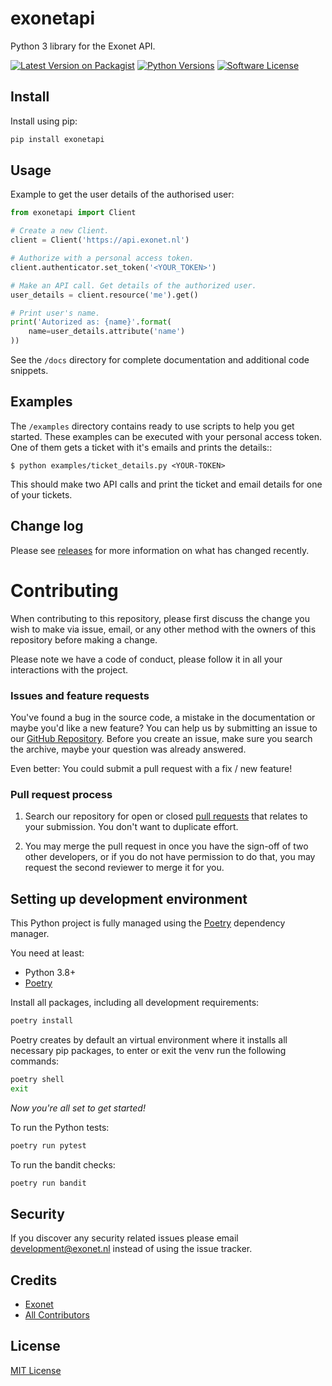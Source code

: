 # exonetapi
Python 3 library for the Exonet API.

[![Latest Version on Packagist][ico-version]][link-pypi]
[![Python Versions][ico-pyversions]][link-pypi]
[![Software License][ico-license]](LICENSE.md)

## Install
Install using pip:

```bash
pip install exonetapi
```

## Usage
Example to get the user details of the authorised user:

```py
from exonetapi import Client

# Create a new Client.
client = Client('https://api.exonet.nl')

# Authorize with a personal access token.
client.authenticator.set_token('<YOUR_TOKEN>')

# Make an API call. Get details of the authorized user.
user_details = client.resource('me').get()

# Print user's name.
print('Autorized as: {name}'.format(
    name=user_details.attribute('name')
))
```

See the `/docs` directory for complete documentation and additional code snippets.

## Examples

The `/examples` directory contains ready to use scripts to help you get started. These examples can be executed with your personal access token. One of them gets a ticket with it's emails and prints the details::

```
$ python examples/ticket_details.py <YOUR-TOKEN>
```
This should make two API calls and print the ticket and email details for one of your tickets.

## Change log

Please see [releases][link-releases] for more information on what has changed recently.

# Contributing

When contributing to this repository, please first discuss the change you wish
to make via issue, email, or any other method with the owners of this repository
before making a change.

Please note we have a code of conduct, please follow it in all your interactions
with the project.

### Issues and feature requests

You've found a bug in the source code, a mistake in the documentation or maybe
you'd like a new feature? You can help us by submitting an issue to our
[GitHub Repository][github]. Before you create an issue, make sure you search
the archive, maybe your question was already answered.

Even better: You could submit a pull request with a fix / new feature!

### Pull request process

1. Search our repository for open or closed [pull requests][prs] that relates
   to your submission. You don't want to duplicate effort.

2. You may merge the pull request in once you have the sign-off of two other
   developers, or if you do not have permission to do that, you may request
   the second reviewer to merge it for you.

## Setting up development environment

This Python project is fully managed using the [Poetry][poetry] dependency
manager.

You need at least:

- Python 3.8+
- [Poetry][poetry-install]

Install all packages, including all development requirements:

```bash
poetry install
```

Poetry creates by default an virtual environment where it installs all
necessary pip packages, to enter or exit the venv run the following commands:

```bash
poetry shell
exit
```

*Now you're all set to get started!*

To run the Python tests:

```bash
poetry run pytest
```

To run the bandit checks:

```bash
poetry run bandit
```


## Security

If you discover any security related issues please email [development@exonet.nl](mailto:development@exonet.nl) instead
of using the issue tracker.


## Credits

- [Exonet][link-author]
- [All Contributors][link-contributors]


## License

[MIT License](LICENSE.md)

[ico-version]: https://img.shields.io/pypi/v/exonetapi.svg?style=flat-square
[ico-license]: https://img.shields.io/pypi/l/exonetapi.svg?style=flat-square
[ico-pyversions]: https://img.shields.io/pypi/pyversions/exonetapi.svg?style=flat-square

[github]: https://github.com/exonet/exonet-api-python/issues
[prs]: https://github.com/exonet/exonet-api-python/pulls

[link-pypi]: https://pypi.org/project/exonetapi/
[link-author]: https://github.com/exonet
[link-releases]: https://github.com/exonet/exonet-api-python/releases
[link-contributors]: ../../contributors

[poetry-install]: https://python-poetry.org/docs/#installation
[poetry]: https://python-poetry.org
[pre-commit]: https://pre-commit.com
